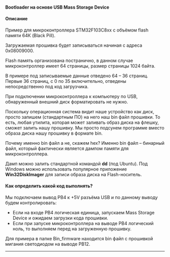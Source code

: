 #### Bootloader на основе USB Mass Storage Device

#### Описание  

Пример для микроконтроллера STM32F103C8хх c объёмом flash памяти 64К (Black Pill).  

Загружаемая прошивка будет записываться начиная с адреса 0x08009000.

Flash память организована постранично, в данном случае микроконтроллер имеет 64 страницы, размер страницы 1024 байта.  

В примере под записываемые данные отведено 64 – 36 страниц. Первые 36 страниц, с 0 по 35 включительно, отведены непосредственно под код загрузчика.  

При подключении микроконтроллера к компьютеру по USB, обнаруженный внешний диск форматировать не нужно.  

Поскольку операционная система видит наше устройство как диск, просто запишем (стандартным ПО) на него наш bin файл прошивки. То есть, любая утилита, которая может заливать образ диска на флешку, сможет залить нашу прошивку. Мы просто подсунем программе вместо образа диска нашу прошивку в формате bin.  

Почему именно bin файл а не, скажем hex? Именно bin файл – бинарный файл, который фактически является дампом памяти для микроконтроллера.  

Дамп можно залить стандартной командой **dd** (под Ubuntu). Под Windows можно использовать популярное приложение **Win32DiskImager** для записи образа диска на Flash-носитель.  

#### Как определить какой код выполнять?  

Мы подключаем вывод PB4 к +5V разъёма USB и по данному выводу будем контролировать:  
* Если на входе PB4 логическая единица, запускаем Mass Storage Device и ожидаем загрузки кода прошивки.
* Если при запуске микроконтроллера на выводе PB4 логический ноль, то выполняем перед на загруженную прошивку.

Для примера в папке Bin_firmware находится bin файл с прошивкой мигания светодиодом на выводе PB12.  

___
